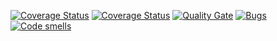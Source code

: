 [![Coverage Status](https://coveralls.io/repos/github/ilyshk4/lab2/badge.svg?branch=master)](https://coveralls.io/github/ilyshk4/lab2?branch=master)
[![Coverage Status](https://coveralls.io/repos/github/ilyshk4/lab2/badge.svg?branch=master)](https://coveralls.io/github/ilyshk4/lab2?branch=master)
[![Quality Gate](https://sonarcloud.io/api/project_badges/measure?project=ilyshk4_lab2&metric=alert_status)](https://sonarcloud.io/dashboard?id=ilyshk4_lab2)
[![Bugs](https://sonarcloud.io/api/project_badges/measure?project=ilyshk4_lab2&metric=bugs)](https://sonarcloud.io/summary/new_code?id=ilyshk4_lab2)
[![Code smells](https://sonarcloud.io/api/project_badges/measure?project=ilyshk4_lab2&metric=code_smells)](https://sonarcloud.io/dashboard?id=ilyshk4_lab2)
